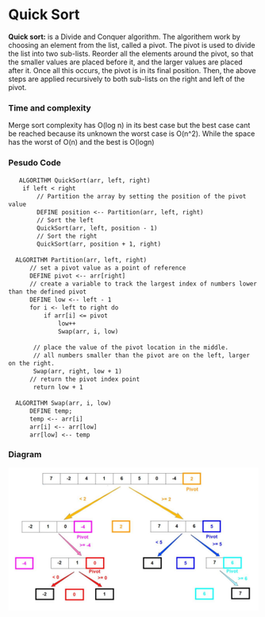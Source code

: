 # Quick Sort

**Quick sort:** is a Divide and Conquer algorithm.
The algorithem work by choosing an element from the list, called a pivot. The pivot is used to divide the list into two sub-lists. Reorder all the elements around the pivot, so that the smaller values are placed before it, and the larger values are placed after it. Once all this occurs, the pivot is in its final position. Then, the above steps are applied recursively to both sub-lists on the right and left of the pivot.

### Time and complexity

Merge sort complexity has O(log n) in its best case but the best case cant be reached because its unknown the worst case is O(n^2). While the space has the worst of O(n) and the best is O(logn)

### Pesudo Code

       ALGORITHM QuickSort(arr, left, right)
        if left < right
            // Partition the array by setting the position of the pivot value 
            DEFINE position <-- Partition(arr, left, right)
            // Sort the left
            QuickSort(arr, left, position - 1)
            // Sort the right
            QuickSort(arr, position + 1, right)

      ALGORITHM Partition(arr, left, right)
          // set a pivot value as a point of reference
          DEFINE pivot <-- arr[right]
          // create a variable to track the largest index of numbers lower than the defined pivot
          DEFINE low <-- left - 1
          for i <- left to right do
              if arr[i] <= pivot
                  low++
                  Swap(arr, i, low)

           // place the value of the pivot location in the middle.
           // all numbers smaller than the pivot are on the left, larger on the right. 
           Swap(arr, right, low + 1)
          // return the pivot index point
           return low + 1

      ALGORITHM Swap(arr, i, low)
          DEFINE temp;
          temp <-- arr[i]
          arr[i] <-- arr[low]
          arr[low] <-- temp

### Diagram

![quick-sort](https://github.com/anassawalha95/data-structures-and-algorithms/blob/main/assests/quick-sort.jpg)
